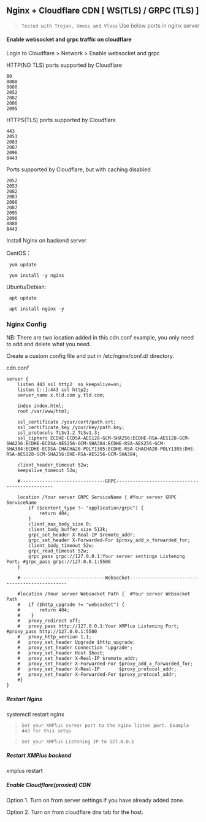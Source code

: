 ## Nginx + Cloudflare CDN [ WS(TLS) / GRPC (TLS) ]

> `Tested with Trojan, Vmess and Vless`  Use below ports in nginx server

#### Enable websocket and grpc traffic on cloudflare

Login to Cloudflare > Network > Enable websocket and grpc


HTTP(NO TLS) ports supported by Cloudflare
```
80
8080
8880
2052
2082
2086
2095
```

HTTPS(TLS) ports supported by Cloudflare
```
443
2053
2083
2087
2096
8443
```

Ports supported by Cloudflare, but with caching disabled
```
2052
2053
2082
2083
2086
2087
2095
2096
8880
8443
```
Install Nginx on backend server

CentOS：
```
 yum update
 
 yum install -y nginx
```

Ubuntu/Debian:

```
 apt update
 
 apt install nginx -y
```

### Nginx Config

NB: There are two location added in this cdn.conf example, you only need to add and delete what you need.

Create a custom config file and put in /etc/nginx/conf.d/ directory.

cdn.conf
```
server {
	listen 443 ssl http2  so_keepalive=on;
	listen [::]:443 ssl http2; 
	server_name x.tld.com y.tld.com;

	index index.html;
	root /var/www/html;

	ssl_certificate /your/cert/path.crt;
	ssl_certificate_key /your/key/path.key;
	ssl_protocols TLSv1.2 TLSv1.3;
	ssl_ciphers ECDHE-ECDSA-AES128-GCM-SHA256:ECDHE-RSA-AES128-GCM-SHA256:ECDHE-ECDSA-AES256-GCM-SHA384:ECDHE-RSA-AES256-GCM-SHA384:ECDHE-ECDSA-CHACHA20-POLY1305:ECDHE-RSA-CHACHA20-POLY1305:DHE-RSA-AES128-GCM-SHA256:DHE-RSA-AES256-GCM-SHA384;
	
	client_header_timeout 52w;
    keepalive_timeout 52w;
	
	#-------------------------------GRPC-----------------------------------------------
	
	location /Your server GRPC ServiceName { #Your server GRPC ServiceName
		if ($content_type !~ "application/grpc") {
			return 404;
		}
		client_max_body_size 0;
		client_body_buffer_size 512k;
		grpc_set_header X-Real-IP $remote_addr;
		grpc_set_header X-Forwarded-For $proxy_add_x_forwarded_for;
		client_body_timeout 52w;
		grpc_read_timeout 52w;
		grpc_pass grpc://127.0.0.1:Your server settings Listening Port; #grpc_pass grpc://127.0.0.1:5500
	}
	
	#-------------------------------Websocket-----------------------------------------------
	
	#location /Your server Websocket Path {  #Your server Websocket Path
    #  	if ($http_upgrade != "websocket") {
    #      	return 404;
    #    }
    #  	proxy_redirect off;
    #  	proxy_pass http://127.0.0.1:Your XMPlus Listening Port; #proxy_pass http://127.0.0.1:5500
    #  	proxy_http_version 1.1;
    #  	proxy_set_header Upgrade $http_upgrade;
    #  	proxy_set_header Connection "upgrade";
    #  	proxy_set_header Host $host;
    #  	proxy_set_header X-Real-IP $remote_addr;
    #  	proxy_set_header X-Forwarded-For $proxy_add_x_forwarded_for;
	#	proxy_set_header X-Real-IP       $proxy_protocol_addr;
	#	proxy_set_header X-Forwarded-For $proxy_protocol_addr;
    #}	
}

```
##### Restart Nginx

systemctl restart nginx

> `Set your XMPlus server port to the nginx listen port. Example 443 for this setup`

> `Set your XMPlus Listening IP to 127.0.0.1`

##### Restart XMPlus backend

xmplus restart

##### Enable Cloudflare(proxied) CDN

Option 1. Turn on from server settings if you have already added zone.

Option 2. Turn on from cloudflare dns tab for the host.
